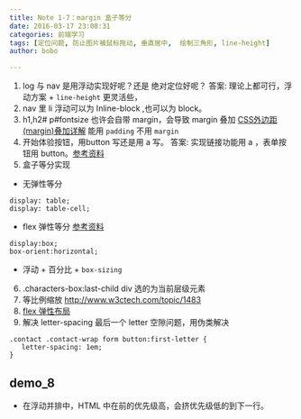 ```yaml
---
title: Note 1-7：margin 盒子等分
date: 2016-03-17 23:08:31
categories: 前端学习
tags: [定位问题, 防止图片被鼠标拖动, 垂直居中,  绘制三角形, line-height]
author: bobo

---
```

1. log 与 nav 是用浮动实现好呢？还是 绝对定位好呢？
  答案: 理论上都可行，浮动方案 + `line-height` 更灵活些，
2. nav 里 li 浮动可以为 Inline-block ,也可以为 block。
3. h1,h2# p#fontsize  也许会自带 margin，会导致 margin 叠加
 [CSS外边距(margin)叠加详解](http://www.xiaoboy.com/detail/1341545040.html)
 能用 `padding` 不用 `margin`
4. 开始体验按钮，用button 写还是用 a 写。
  答案: 实现链接功能用 a ，表单按钮用 button。[参考资料](http://stackoverflow.com/questions/2906582/how-to-create-an-html-button-that-acts-like-a-link)
5. 盒子等分实现
 - 无弹性等分
  ```
  display: table; 
  display: table-cell;
  ```
 - flex 弹性等分 [参考资料](http://www.html-js.com/article/column/739)
 ```
 display:box;
 box-orient:horizontal;
 ```
 - 浮动 + 百分比 + `box-sizing`

6. .characters-box:last-child div 选的为当前层级元素
7. 等比例缩放 http://www.w3ctech.com/topic/1483
8. [flex 弹性布局](http://www.zhangxinxu.com/wordpress/2010/12/css-box-flex%E5%B1%9E%E6%80%A7%EF%BC%8C%E7%84%B6%E5%90%8E%E5%BC%B9%E6%80%A7%E7%9B%92%E5%AD%90%E6%A8%A1%E5%9E%8B%E7%AE%80%E4%BB%8B/) 
9. 解决 letter-spacing 最后一个 letter 空隙问题，用伪类解决
 ```
 .contact .contact-wrap form button:first-letter {
    letter-spacing: 1em;
}
 ```

## demo_8

- 在浮动并排中，HTML 中在前的优先级高，会挤优先级低的到下一行。